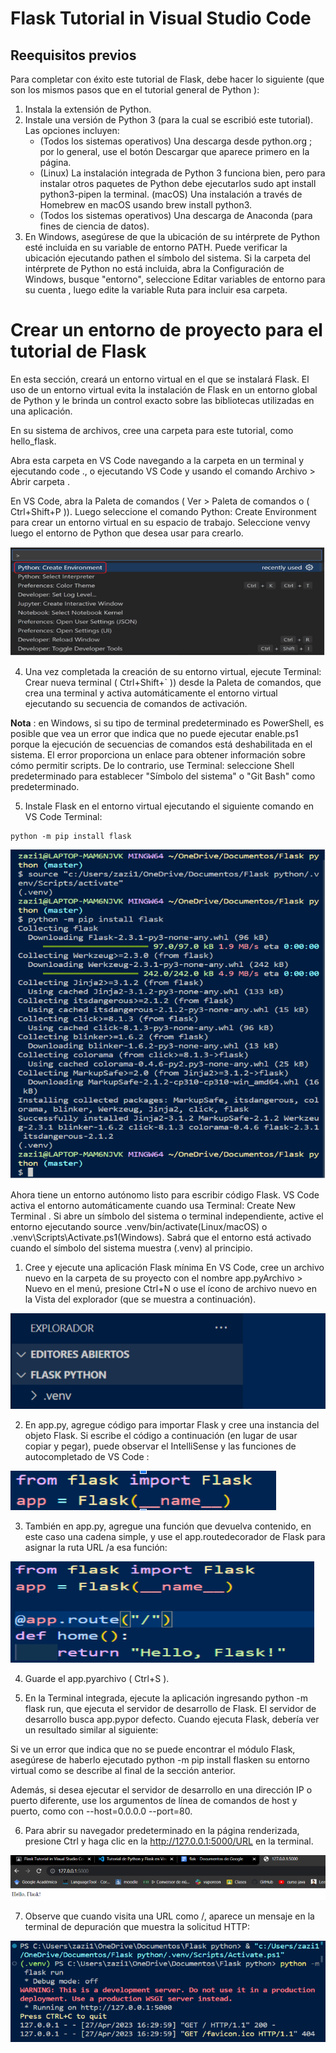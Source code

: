 
# Flask Tutorial in Visual Studio Code

## Reequisitos previos

Para completar con éxito este tutorial de Flask, debe hacer lo siguiente (que son los mismos pasos que en el tutorial general de Python ):

1. Instala la extensión de Python. 
2. Instale una versión de Python 3 (para la cual se escribió este tutorial). Las opciones incluyen:
    - (Todos los sistemas operativos) Una descarga desde python.org ; por lo general, use el botón Descargar que aparece primero en la página.
    - (Linux) La instalación integrada de Python 3 funciona bien, pero para instalar otros paquetes de Python debe ejecutarlos sudo apt install python3-pipen la terminal.
      (macOS) Una instalación a través de Homebrew en macOS usando brew install python3.
    - (Todos los sistemas operativos) Una descarga de Anaconda (para fines de ciencia de datos).
3. En Windows, asegúrese de que la ubicación de su intérprete de Python esté incluida en su variable de entorno PATH. Puede verificar la ubicación ejecutando pathen el      símbolo del sistema. Si la carpeta del intérprete de Python no está incluida, abra la Configuración de Windows, busque "entorno", seleccione Editar variables de          entorno para su cuenta , luego edite la variable Ruta para incluir esa carpeta.

# Crear un entorno de proyecto para el tutorial de Flask

En esta sección, creará un entorno virtual en el que se instalará Flask. El uso de un entorno virtual evita la instalación de Flask en un entorno global de Python y le brinda un control exacto sobre las bibliotecas utilizadas en una aplicación.

En su sistema de archivos, cree una carpeta para este tutorial, como hello_flask.

Abra esta carpeta en VS Code navegando a la carpeta en un terminal y ejecutando code ., o ejecutando VS Code y usando el comando Archivo > Abrir carpeta .

En VS Code, abra la Paleta de comandos ( Ver > Paleta de comandos o ( Ctrl+Shift+P )). Luego seleccione el comando Python: Create Environment para crear un entorno virtual en su espacio de trabajo. Seleccione venvy luego el entorno de Python que desea usar para crearlo.

![](https://github.com/zazi479/Flask-Python/blob/e139a3b441d5f3641006c4e0f014fea0abd64fea/foto1.png)

4.  Una vez completada la creación de su entorno virtual, ejecute Terminal: Crear nueva terminal ( Ctrl+Shift+` )) desde la Paleta de comandos, que crea una terminal y activa automáticamente el entorno virtual ejecutando su secuencia de comandos de activación.

**Nota** : en Windows, si su tipo de terminal predeterminado es PowerShell, es posible que vea un error que indica que no puede ejecutar enable.ps1 porque la ejecución de secuencias de comandos está deshabilitada en el sistema. El error proporciona un enlace para obtener información sobre cómo permitir scripts. De lo contrario, use Terminal: seleccione Shell predeterminado para establecer "Símbolo del sistema" o "Git Bash" como predeterminado.

5.  Instale Flask en el entorno virtual ejecutando el siguiente comando en VS Code Terminal:

```
python -m pip install flask
```

![](https://github.com/zazi479/Flask-Python/blob/a013533501f504b6faebdb5212853517956b0626/foto3.png)

Ahora tiene un entorno autónomo listo para escribir código Flask. VS Code activa el entorno automáticamente cuando usa Terminal: Create New Terminal . Si abre un símbolo del sistema o terminal independiente, active el entorno ejecutando source .venv/bin/activate(Linux/macOS) o .venv\Scripts\Activate.ps1(Windows). Sabrá que el entorno está activado cuando el símbolo del sistema muestra (.venv) al principio.

1. Cree y ejecute una aplicación Flask mínima
    En VS Code, cree un archivo nuevo en la carpeta de su proyecto con el nombre app.pyArchivo > Nuevo en el menú, presione Ctrl+N o use el ícono de archivo nuevo en       la Vista del explorador (que se muestra a continuación).

![](https://github.com/zazi479/Flask-Python/blob/ba6fad39d9c1096f329d3317f621f77877728f5c/foto2.png)


2. En app.py, agregue código para importar Flask y cree una instancia del objeto Flask. Si escribe el código a continuación (en lugar de usar copiar y pegar), puede      observar el IntelliSense y las funciones de autocompletado de VS Code :

![](https://github.com/zazi479/Flask-Python/blob/b181e98dd1ccc26982a9b673a4aefee08441a554/foto4.png)

3.  También en app.py, agregue una función que devuelva contenido, en este caso una cadena simple, y use el app.routedecorador de Flask para asignar la ruta URL /a esa     función:

![](https://github.com/zazi479/Flask-Python/blob/b181e98dd1ccc26982a9b673a4aefee08441a554/foto5.png)

4.  Guarde el app.pyarchivo ( Ctrl+S ).

5.  En la Terminal integrada, ejecute la aplicación ingresando python -m flask run, que ejecuta el servidor de desarrollo de Flask. El servidor de desarrollo busca         app.pypor defecto. Cuando ejecuta Flask, debería ver un resultado similar al siguiente:

Si ve un error que indica que no se puede encontrar el módulo Flask, asegúrese de haberlo ejecutado python -m pip install flasken su entorno virtual como se describe al final de la sección anterior.

Además, si desea ejecutar el servidor de desarrollo en una dirección IP o puerto diferente, use los argumentos de línea de comandos de host y puerto, como con --host=0.0.0.0 --port=80.

6.  Para abrir su navegador predeterminado en la página renderizada, presione Ctrl y haga clic en la http://127.0.0.1:5000/URL en la terminal.

![](https://github.com/zazi479/Flask-Python/blob/b181e98dd1ccc26982a9b673a4aefee08441a554/foto6.png)

7.  Observe que cuando visita una URL como /, aparece un mensaje en la terminal de depuración que muestra la solicitud HTTP:

![](https://github.com/zazi479/Flask-Python/blob/2261989c997423bbc0f7ed06a2c1ba6f95c7c9dd/foto7.png)


